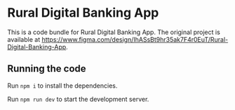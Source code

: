 
  # Rural Digital Banking App

  This is a code bundle for Rural Digital Banking App. The original project is available at https://www.figma.com/design/IhASsBt9hr35ak7F4r0EuT/Rural-Digital-Banking-App.

  ## Running the code

  Run `npm i` to install the dependencies.

  Run `npm run dev` to start the development server.
  